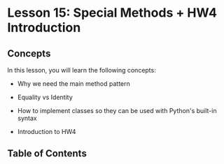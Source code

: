 # <i class="fas fa-book fa-fw"></i> Lesson 15: Special Methods + HW4 Introduction

## Concepts

In this lesson, you will learn the following concepts:

- Why we need the main method pattern

- Equality vs Identity

- How to implement classes so they can be used with Python's built-in syntax

- Introduction to HW4

## Table of Contents

```{tableofcontents}

```
